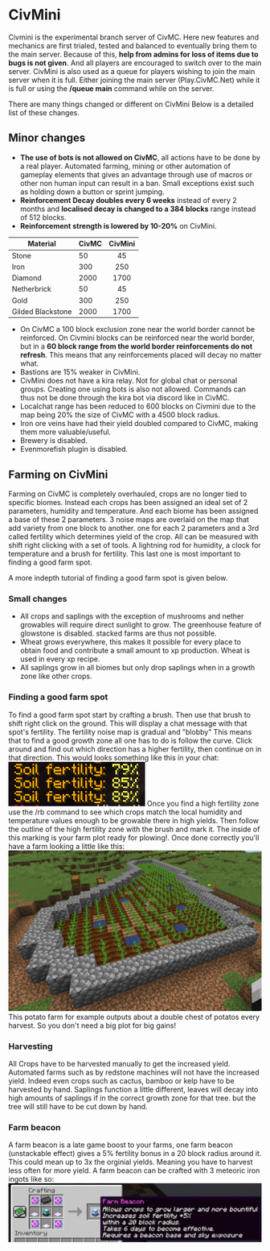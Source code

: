 # CivMini
Civmini is the experimental branch server of CivMC. Here new features and mechanics are first trialed, tested and balanced to eventually bring them to the main server.
Because of this, **help from admins for loss of items due to bugs is not given**. And all players are encouraged to switch over to the main server. 
CivMini is also used as a queue for players wishing to join the main server when it is full. Either joining the main server (Play.CivMC.Net) while it is full or using the **/queue main** command while on the server.

There are many things changed or different on CivMini Below is a detailed list of these changes.

## Minor changes
- **The use of bots is not allowed on CivMC**, all actions have to be done by a real player. Automated farming, mining or other automation of gameplay elements that gives an advantage through use of macros or other non human input can result in a ban. Small exceptions exist such as holding down a button or sprint jumping.
- **Reinforcement Decay doubles every 6 weeks** instead of every 2 months and **localised decay is changed to a 384 blocks** range instead of 512 blocks.
- **Reinforcement strength is lowered by 10-20%** on CivMini.

| Material          | CivMC | CivMini |
| ----------------- | ----- |:-------:|
| Stone             | 50    |   45    |
| Iron              | 300   |   250   |
| Diamond           | 2000  |  1700   |
| Netherbrick       | 50    |   45    |
| Gold              | 300   |   250   |
| Gilded Blackstone | 2000  |  1700   |

- On CivMC a 100 block exclusion zone near the world border cannot be reinforced. On Civmini blocks can be reinforced near the world border, but in a **60 block range from the world border reinforcements do not refresh**. This means that any reinforcements placed will decay no matter what.
- Bastions are 15% weaker in CivMini.
- CivMini does not have a kira relay. Not for global chat or personal groups. Creating one using bots is also not allowed. Commands can thus not be done through the kira bot via discord like in CivMC.
- Localchat range has been reduced to 600 blocks on Civmini due to the map being 20% the size of CivMC with a 4500 block radius.
- Iron ore veins have had their yield doubled compared to CivMC, making them more valuable/useful.
- Brewery is disabled.
- Evenmorefish plugin is disabled.


## Farming on CivMini
Farming on CivMC is completely overhauled, crops are no longer tied to specific biomes. Instead each crops has been assigned an ideal set of 2 parameters, humidity and temperature. And each biome has been assigned a base of these 2 parameters.
3 noise maps are overlaid on the map that add variety from one block to another. one for each 2 parameters and a 3rd called fertility which determines yield of the crop. 
All can be measured with shift right clicking with a set of tools. A lightning rod for humidity, a clock for temperature and a brush for fertility. This last one is most important to finding a good farm spot.

A more indepth tutorial of finding a good farm spot is given below.
### Small changes

- All crops and saplings with the exception of mushrooms and nether growables will require direct sunlight to grow. The greenhouse feature of glowstone is disabled. stacked farms are thus not possible. 
- Wheat grows everywhere, this makes it possible for every place to obtain food and contribute a small amount to xp production. Wheat is used in every xp recipe. 
- All saplings grow in all biomes but only drop saplings when in a growth zone like other crops. 
 
### Finding a good farm spot
To find a good farm spot start by crafting a brush. Then use that brush to shift right click on the ground. This will display a chat message with that spot's fertility. The fertility noise map is gradual and "blobby" This means that to find a good growth zone all one has to do is follow the curve. Click around and find out which direction has a higher fertility, then continue on in that direction. This would looks something like this in your chat: ![Fertility](media/Fertility.png)
Once you find a high fertility zone use the /rb command to see which crops match the local humidity and temperature values enough to be growable there in high yields. Then follow the outline of the high fertility zone with the brush and mark it. The inside of this marking is your farm plot ready for plowing!.
Once done correctly you'll have a farm looking a little like this: 
![Farm](media/Farm.png)
This potato farm for example outputs about a double chest of potatos every harvest. So you don't need a big plot for big gains!

### Harvesting
All Crops have to be harvested manually to get the increased yield. Automated farms such as by redstone machines will not have the increased yield. Indeed even crops such as cactus, bamboo or kelp have to be harvested by hand.
Saplings function a little different, leaves will decay into high amounts of saplings if in the correct growth zone for that tree. but the tree will still have to be cut down by hand. 

### Farm beacon
A farm beacon is a late game boost to your farms, one farm beacon (unstackable effect) gives a 5% fertility bonus in a 20 block radius around it. This could mean up to 3x the orginial yields. Meaning you have to harvest less often for more yield.
A farm beacon can be crafted with 3 meteoric iron ingots like so: ![Farmbeacon](media/Farmbeacon.png)
